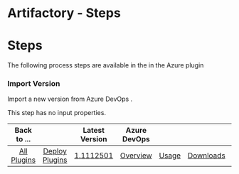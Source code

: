 
Artifactory - Steps
===================

# Steps

The following process steps are available in the in the Azure plugin

### Import Version

Import a new version from Azure DevOps .

This step has no input properties.



|Back to ...||Latest Version|Azure DevOps ||||
| :---: | :---: | :---: | :---: | :---: | :---: | :---: |
|[All Plugins](../../index.md)|[Deploy Plugins](../README.md)|[1.1112501](https://raw.githubusercontent.com/UrbanCode/IBM-UCD-PLUGINS/main/files/AzureDevopsSourceconfig/plugins-sourceconfig-azure-1.1112501.zip)|[Overview](overview.md)|[Usage](usage.md)|[Downloads](downloads.md)|
